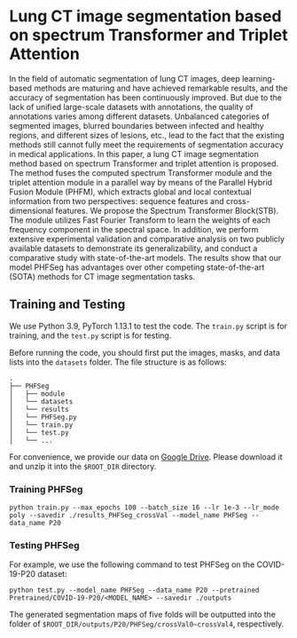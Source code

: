 # Lung CT image segmentation based on spectrum Transformer and Triplet Attention
In the field of automatic segmentation of lung CT images, deep learning-based methods are maturing and have achieved remarkable results, and the accuracy of segmentation has been continuously improved. But due to the lack of unified large-scale datasets with annotations, the quality of annotations varies among different datasets. Unbalanced categories of segmented images, blurred boundaries between infected and healthy regions, and different sizes of lesions, etc., lead to the fact that the existing methods still cannot fully meet the requirements of segmentation accuracy in medical applications. In this paper, a lung CT image segmentation method based on spectrum Transformer and triplet attention is proposed. The method fuses the computed spectrum Transformer module and the triplet attention module in a parallel way by means of the Parallel Hybrid Fusion Module (PHFM), which extracts global and local contextual information from two perspectives: sequence features and cross-dimensional features. We propose the Spectrum Transformer Block(STB). The module utilizes Fast Fourier Transform to learn the weights of each frequency component in the spectral space. In addition, we perform extensive experimental validation and comparative analysis on two publicly available datasets to demonstrate its generalizability, and conduct a comparative study with state-of-the-art models. The results show that our model PHFSeg has advantages over other competing state-of-the-art (SOTA) methods for CT image segmentation tasks.



## Training and Testing
We use Python 3.9, PyTorch 1.13.1 to test the code. The `train.py` script is for training, and the `test.py` script is for testing.

Before running the code, you should first put the images, masks, and data lists into the `datasets` folder. The file structure is as follows:
```
.
├── PHFSeg
│   ├── module
│   └── datasets
│   └── results
│   └── PHFSeg.py
│   └── train.py
│   └── test.py
│   └── ...
```

For convenience, we provide our data on [Google Drive](https://drive.google.com/file/d/1EScMnIZTOwpPROC7dl6Z3q-83zJm5pwb/view?usp=sharing). Please download it and unzip it into the `$ROOT_DIR` directory.

### Training PHFSeg

```
python train.py --max_epochs 100 --batch_size 16 --lr 1e-3 --lr_mode poly --savedir ./results_PHFSeg_crossVal --model_name PHFSeg --data_name P20
```

### Testing PHFSeg

For example, we use the following command to test PHFSeg on the COVID-19-P20 dataset:
```
python test.py --model_name PHFSeg --data_name P20 --pretrained Pretrained/COVID-19-P20/<MODEL_NAME> --savedir ./outputs
```
The generated segmentation maps of five folds will be outputted into the folder of `$ROOT_DIR/outputs/P20/PHFSeg/crossVal0~crossVal4`, respectively.

